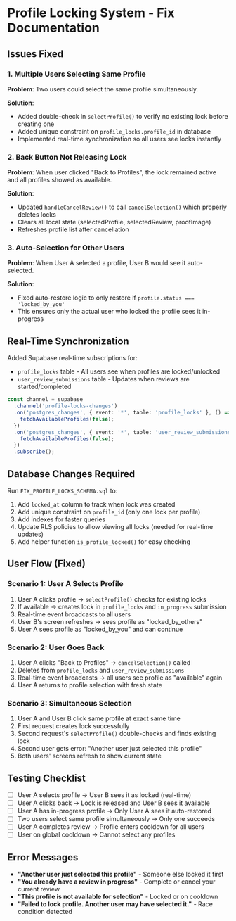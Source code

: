 # Profile Locking System - Fix Documentation

## Issues Fixed

### 1. Multiple Users Selecting Same Profile
**Problem**: Two users could select the same profile simultaneously.

**Solution**:
- Added double-check in `selectProfile()` to verify no existing lock before creating one
- Added unique constraint on `profile_locks.profile_id` in database
- Implemented real-time synchronization so all users see locks instantly

### 2. Back Button Not Releasing Lock
**Problem**: When user clicked "Back to Profiles", the lock remained active and all profiles showed as available.

**Solution**:
- Updated `handleCancelReview()` to call `cancelSelection()` which properly deletes locks
- Clears all local state (selectedProfile, selectedReview, proofImage)
- Refreshes profile list after cancellation

### 3. Auto-Selection for Other Users
**Problem**: When User A selected a profile, User B would see it auto-selected.

**Solution**:
- Fixed auto-restore logic to only restore if `profile.status === 'locked_by_you'`
- This ensures only the actual user who locked the profile sees it in-progress

## Real-Time Synchronization

Added Supabase real-time subscriptions for:
- `profile_locks` table - All users see when profiles are locked/unlocked
- `user_review_submissions` table - Updates when reviews are started/completed

```typescript
const channel = supabase
  .channel('profile-locks-changes')
  .on('postgres_changes', { event: '*', table: 'profile_locks' }, () => {
    fetchAvailableProfiles(false);
  })
  .on('postgres_changes', { event: '*', table: 'user_review_submissions' }, () => {
    fetchAvailableProfiles(false);
  })
  .subscribe();
```

## Database Changes Required

Run `FIX_PROFILE_LOCKS_SCHEMA.sql` to:
1. Add `locked_at` column to track when lock was created
2. Add unique constraint on `profile_id` (only one lock per profile)
3. Add indexes for faster queries
4. Update RLS policies to allow viewing all locks (needed for real-time updates)
5. Add helper function `is_profile_locked()` for easy checking

## User Flow (Fixed)

### Scenario 1: User A Selects Profile
1. User A clicks profile → `selectProfile()` checks for existing locks
2. If available → creates lock in `profile_locks` and `in_progress` submission
3. Real-time event broadcasts to all users
4. User B's screen refreshes → sees profile as "locked_by_others"
5. User A sees profile as "locked_by_you" and can continue

### Scenario 2: User Goes Back
1. User A clicks "Back to Profiles" → `cancelSelection()` called
2. Deletes from `profile_locks` and `user_review_submissions`
3. Real-time event broadcasts → all users see profile as "available" again
4. User A returns to profile selection with fresh state

### Scenario 3: Simultaneous Selection
1. User A and User B click same profile at exact same time
2. First request creates lock successfully
3. Second request's `selectProfile()` double-checks and finds existing lock
4. Second user gets error: "Another user just selected this profile"
5. Both users' screens refresh to show current state

## Testing Checklist

- [ ] User A selects profile → User B sees it as locked (real-time)
- [ ] User A clicks back → Lock is released and User B sees it available
- [ ] User A has in-progress profile → Only User A sees it auto-restored
- [ ] Two users select same profile simultaneously → Only one succeeds
- [ ] User A completes review → Profile enters cooldown for all users
- [ ] User on global cooldown → Cannot select any profiles

## Error Messages

- **"Another user just selected this profile"** - Someone else locked it first
- **"You already have a review in progress"** - Complete or cancel your current review
- **"This profile is not available for selection"** - Locked or on cooldown
- **"Failed to lock profile. Another user may have selected it."** - Race condition detected
